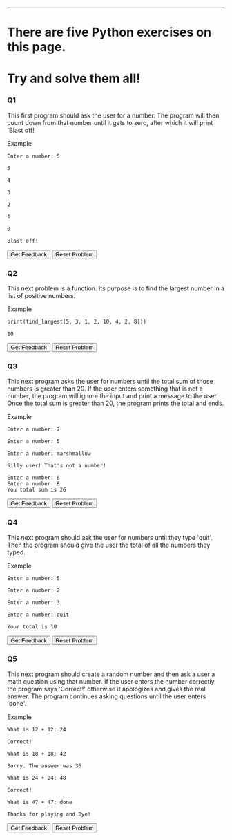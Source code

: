 ---
# There are five Python exercises on this page.
# Try and solve them all!
<h3>Q1</h3>
<p> This first program should ask the user for a number. The program will then count down from that number until it gets to zero, after which it will print 'Blast off!</p>
<p>Example</p>
<code>Enter a number: 5<br>
5<br>
4<br>
3<br>
2<br>
1<br>
0<br>
Blast off!</code>
<div id="02-sortableTrash" class="sortable-code"></div> 
<div id="02-sortable" class="sortable-code"></div> 
<div style="clear:both;"></div> 
<p> 
    <input id="02-feedbackLink" value="Get Feedback" type="button" /> 
    <input id="02-newInstanceLink" value="Reset Problem" type="button" /> 
</p> 
<script type="text/javascript"> 
(function(){
  var initial = "num = int(input(&quot;Enter a number: &quot;))\n" +
    "for count in range(num, -1, -1):\n" +
    "	print(count)\n" +
    "print(&quot;Blast off!&quot;)";
  var parsonsPuzzle = new ParsonsWidget({
    "sortableId": "02-sortable",
    "max_wrong_lines": 10,
    "grader": ParsonsWidget._graders.LineBasedGrader,
    "exec_limit": 2500,
    "can_indent": true,
    "x_indent": 50,
    "lang": "en",
    "show_feedback": true
  });
  parsonsPuzzle.init(initial);
  parsonsPuzzle.shuffleLines();
  $("#02-newInstanceLink").click(function(event){ 
      event.preventDefault(); 
      parsonsPuzzle.shuffleLines(); 
  }); 
  $("#02-feedbackLink").click(function(event){ 
      event.preventDefault(); 
      parsonsPuzzle.getFeedback(); 
  }); 
})(); 
</script>
<p></p>
<h3>Q2</h3>
<p> This next problem is a function. Its purpose is to find the largest number in a list of positive numbers.</p>
<p>Example</p>
<code>print(find_largest[5, 3, 1, 2, 10, 4, 2, 8]))<br>
10</code>
<p></p>
<div id="03-sortableTrash" class="sortable-code"></div> 
<div id="03-sortable" class="sortable-code"></div> 
<div style="clear:both;"></div> 
<p> 
    <input id="03-feedbackLink" value="Get Feedback" type="button" /> 
    <input id="03-newInstanceLink" value="Reset Problem" type="button" /> 
</p> 
<script type="text/javascript"> 
(function(){
  var initial = "def find_largest(numlist):\n" +
    "  smallest = -1\n" +
    "  for num in numlist:\n" +
    "    if num &gt; smallest:\n" +
    "      smallest = num\n" +
    "  return smallest";
  var parsonsPuzzle = new ParsonsWidget({
    "sortableId": "03-sortable",
    "max_wrong_lines": 10,
    "grader": ParsonsWidget._graders.LineBasedGrader,
    "exec_limit": 2500,
    "can_indent": true,
    "x_indent": 50,
    "lang": "en",
    "show_feedback": true
  });
  parsonsPuzzle.init(initial);
  parsonsPuzzle.shuffleLines();
  $("#03-newInstanceLink").click(function(event){ 
      event.preventDefault(); 
      parsonsPuzzle.shuffleLines(); 
  }); 
  $("#03-feedbackLink").click(function(event){ 
      event.preventDefault(); 
      parsonsPuzzle.getFeedback(); 
  }); 
})(); 
</script>
<p></p>
<h3>Q3</h3>
<p> This next program asks the user for numbers until the total sum of those numbers is greater than 20. If the user enters something that is not a number, the program will ignore the input and print a message to the user. Once the total sum is greater than 20, the program prints the total and ends.</p>
<p>Example</p>
<code>Enter a number: 7<br>
Enter a number: 5<br>
Enter a number: marshmallow<br>
Silly user! That's not a number!<br>
Enter a number: 6
Enter a number: 8
You total sum is 26</code>
<div id="04-sortableTrash" class="sortable-code"></div> 
<div id="04-sortable" class="sortable-code"></div> 
<div style="clear:both;"></div> 
<p> 
    <input id="04-feedbackLink" value="Get Feedback" type="button" /> 
    <input id="04-newInstanceLink" value="Reset Problem" type="button" /> 
</p> 
<script type="text/javascript"> 
(function(){
  var initial = "sum = 0\n" +
    "while sum &lt; 20:\n" +
    "  resp = input(&quot;Enter a number: &quot;)\n" +
    "  try:\n" +
    "    sum = sum + int(resp)\n" +
    "  except:\n" +
    "    print(&quot;Silly user. That&#039;s not a number!&quot;)\n" +
    "print(&quot;Your total sum is&quot;, sum)";
  var parsonsPuzzle = new ParsonsWidget({
    "sortableId": "04-sortable",
    "max_wrong_lines": 10,
    "grader": ParsonsWidget._graders.LineBasedGrader,
    "exec_limit": 2500,
    "can_indent": true,
    "x_indent": 50,
    "lang": "en",
    "show_feedback": true
  });
  parsonsPuzzle.init(initial);
  parsonsPuzzle.shuffleLines();
  $("#04-newInstanceLink").click(function(event){ 
      event.preventDefault(); 
      parsonsPuzzle.shuffleLines(); 
  }); 
  $("#04-feedbackLink").click(function(event){ 
      event.preventDefault(); 
      parsonsPuzzle.getFeedback(); 
  }); 
})(); 
</script>
<p></p>
<h3>Q4</h3>
<p> This next program should ask the user for numbers until they type 'quit'. Then the program should give the user the total of all the numbers they typed. </p>
<p>Example</p>
<code>Enter a number: 5<br>
Enter a number: 2<br>
Enter a number: 3<br>
Enter a number: quit<br>
Your total is 10</code>
<div id="01-sortableTrash" class="sortable-code"></div> 
<div id="01-sortable" class="sortable-code"></div> 
<div style="clear:both;"></div> 
<p> 
    <input id="01-feedbackLink" value="Get Feedback" type="button" /> 
    <input id="01-newInstanceLink" value="Reset Problem" type="button" /> 
</p> 
<script type="text/javascript"> 
(function(){
  var initial = "total = 0\n" +
    "while True:\n" +
    "  user_input = input(&quot;Enter a number: &quot;)\n" +
    "  if user_input == &quot;quit&quot;:\n" +
    "    break\n" +
    "  num = int(user_input)\n" +
    "  total = total + num\n" +
    "print(&quot;Your total is&quot;, total)";
  var parsonsPuzzle = new ParsonsWidget({
    "sortableId": "01-sortable",
    "max_wrong_lines": 10,
    "grader": ParsonsWidget._graders.LineBasedGrader,
    "exec_limit": 2500,
    "can_indent": true,
    "x_indent": 50,
    "lang": "en",
    "show_feedback": true
  });
  parsonsPuzzle.init(initial);
  parsonsPuzzle.shuffleLines();
  $("#01-newInstanceLink").click(function(event){ 
      event.preventDefault(); 
      parsonsPuzzle.shuffleLines(); 
  }); 
  $("#01-feedbackLink").click(function(event){ 
      event.preventDefault(); 
      parsonsPuzzle.getFeedback(); 
  }); 
})(); 
</script>
<p></p>
<h3>Q5</h3>
<p> This next program should create a random number and then ask a user a math question using that number. If the user enters the number correctly, the program says 'Correct!' otherwise it apologizes and gives the real answer. The program continues asking questions until the user enters 'done'.</p>
<p>Example</p>
<code>What is 12 + 12: 24<br>
Correct!<br>
What is 18 + 18: 42<br>
Sorry. The answer was 36<br>
What is 24 + 24: 48<br>
Correct!<br>
What is 47 + 47: done<br>
Thanks for playing and Bye!</code>
<p></p>
<div id="05-sortableTrash" class="sortable-code"></div> 
<div id="05-sortable" class="sortable-code"></div> 
<div style="clear:both;"></div> 
<p> 
    <input id="05-feedbackLink" value="Get Feedback" type="button" /> 
    <input id="05-newInstanceLink" value="Reset Problem" type="button" /> 
</p> 
<script type="text/javascript"> 
(function(){
  var initial = "import random\n" +
    "while True:\n" +
    "  num = random.randint(1, 100)\n" +
    "  question = &quot;What is &quot; + str(num) + &quot; + &quot; + str(num) + &quot;? &quot;\n" +
    "  resp = input(question)\n" +
    "  if resp == &quot;done&quot;:\n" +
    "    break\n" +
    "  ans = int(resp)\n" +
    "  if int(ans) == (num + num):\n" +
    "    print (&quot;Correct&quot;)\n" +
    "  else:\n" +
    "    print(&quot;Sorry. The answer was &quot;, str(num+num)) \n" +
    "print(&quot;Thanks for playing and Bye!&quot;)";
  var parsonsPuzzle = new ParsonsWidget({
    "sortableId": "05-sortable",
    "max_wrong_lines": 10,
    "grader": ParsonsWidget._graders.LineBasedGrader,
    "exec_limit": 2500,
    "can_indent": true,
    "x_indent": 50,
    "lang": "en",
    "show_feedback": true
  });
  parsonsPuzzle.init(initial);
  parsonsPuzzle.shuffleLines();
  $("#05-newInstanceLink").click(function(event){ 
      event.preventDefault(); 
      parsonsPuzzle.shuffleLines(); 
  }); 
  $("#05-feedbackLink").click(function(event){ 
      event.preventDefault(); 
      parsonsPuzzle.getFeedback(); 
  }); 
})(); 
</script>
